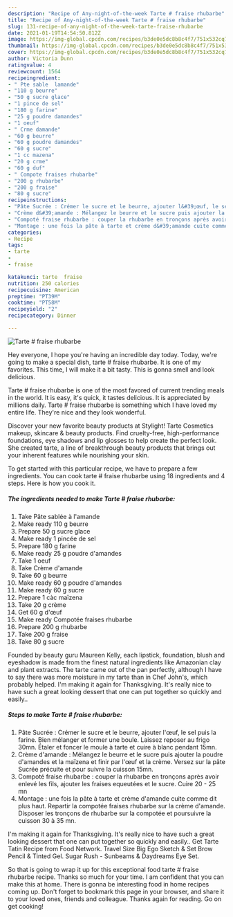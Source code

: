 ```yaml
---
description: "Recipe of Any-night-of-the-week Tarte # fraise rhubarbe"
title: "Recipe of Any-night-of-the-week Tarte # fraise rhubarbe"
slug: 131-recipe-of-any-night-of-the-week-tarte-fraise-rhubarbe
date: 2021-01-19T14:54:50.812Z
image: https://img-global.cpcdn.com/recipes/b3de0e5dc8b8c4f7/751x532cq70/tarte-fraise-rhubarbe-photo-principale-de-la-recette.jpg
thumbnail: https://img-global.cpcdn.com/recipes/b3de0e5dc8b8c4f7/751x532cq70/tarte-fraise-rhubarbe-photo-principale-de-la-recette.jpg
cover: https://img-global.cpcdn.com/recipes/b3de0e5dc8b8c4f7/751x532cq70/tarte-fraise-rhubarbe-photo-principale-de-la-recette.jpg
author: Victoria Dunn
ratingvalue: 4
reviewcount: 1564
recipeingredient:
- " Pte sable  lamande"
- "110 g beurre"
- "50 g sucre glace"
- "1 pince de sel"
- "180 g farine"
- "25 g poudre damandes"
- "1 oeuf"
- " Crme damande"
- "60 g beurre"
- "60 g poudre damandes"
- "60 g sucre"
- "1 cc mazena"
- "20 g crme"
- "60 g duf"
- " Compote fraises rhubarbe"
- "200 g rhubarbe"
- "200 g fraise"
- "80 g sucre"
recipeinstructions:
- "Pâte Sucrée : Crémer le sucre et le beurre, ajouter l&#39;œuf, le sel puis la farine. Bien mélanger et former une boule. Laissez reposer au frigo 30mn. Étaler et foncer le moule à tarte et cuire à blanc pendant 15mn."
- "Crème d&#39;amande : Mélangez le beurre et le sucre puis ajouter la poudre d&#39;amandes et la maïzena et finir par l&#39;œuf et la crème. Versez sur la pâte Sucrée précuite et pour suivre la cuisson 15mn."
- "Compoté fraise rhubarbe : couper la rhubarbe en tronçons après avoir enlevé les fils, ajouter les fraises equeutées et le sucre. Cuire 20 - 25 mn"
- "Montage : une fois la pâte à tarte et crème d&#39;amande cuite comme dit plus haut. Repartir la compotée fraises rhubarbe sur la crème d&#39;amande. Disposer les tronçons de rhubarbe sur la compotée et poursuivre la cuisson 30 à 35 mn."
categories:
- Recipe
tags:
- tarte
- 
- fraise

katakunci: tarte  fraise 
nutrition: 250 calories
recipecuisine: American
preptime: "PT39M"
cooktime: "PT58M"
recipeyield: "2"
recipecategory: Dinner

---
```



![Tarte # fraise rhubarbe](https://img-global.cpcdn.com/recipes/b3de0e5dc8b8c4f7/751x532cq70/tarte-fraise-rhubarbe-photo-principale-de-la-recette.jpg)

Hey everyone, I hope you're having an incredible day today. Today, we're going to make a special dish, tarte # fraise rhubarbe. It is one of my favorites. This time, I will make it a bit tasty. This is gonna smell and look delicious.

Tarte # fraise rhubarbe is one of the most favored of current trending meals in the world. It is easy, it's quick, it tastes delicious. It is appreciated by millions daily. Tarte # fraise rhubarbe is something which I have loved my entire life. They're nice and they look wonderful.

Discover your new favorite beauty products at Stylight! Tarte Cosmetics makeup, skincare &amp; beauty products. Find cruelty-free, high-performance foundations, eye shadows and lip glosses to help create the perfect look. She created tarte, a line of breakthrough beauty products that brings out your inherent features while nourishing your skin.


To get started with this particular recipe, we have to prepare a few ingredients. You can cook tarte # fraise rhubarbe using 18 ingredients and 4 steps. Here is how you cook it.

<!--inarticleads1-->

##### The ingredients needed to make Tarte # fraise rhubarbe:

1. Take  Pâte sablée à l&#39;amande
1. Make ready 110 g beurre
1. Prepare 50 g sucre glace
1. Make ready 1 pincée de sel
1. Prepare 180 g farine
1. Make ready 25 g poudre d&#39;amandes
1. Take 1 oeuf
1. Take  Crème d&#39;amande
1. Take 60 g beurre
1. Make ready 60 g poudre d&#39;amandes
1. Make ready 60 g sucre
1. Prepare 1 càc maïzena
1. Take 20 g crème
1. Get 60 g d&#39;œuf
1. Make ready  Compotée fraises rhubarbe
1. Prepare 200 g rhubarbe
1. Take 200 g fraise
1. Take 80 g sucre


Founded by beauty guru Maureen Kelly, each lipstick, foundation, blush and eyeshadow is made from the finest natural ingredients like Amazonian clay and plant extracts. The tarte came out of the pan perfectly, although I have to say there was more moisture in my tarte than in Chef John&#39;s, which probably helped. I&#39;m making it again for Thanksgiving. It&#39;s really nice to have such a great looking dessert that one can put together so quickly and easily.. 

<!--inarticleads2-->

##### Steps to make Tarte # fraise rhubarbe:

1. Pâte Sucrée : Crémer le sucre et le beurre, ajouter l&#39;œuf, le sel puis la farine. Bien mélanger et former une boule. Laissez reposer au frigo 30mn. Étaler et foncer le moule à tarte et cuire à blanc pendant 15mn.
1. Crème d&#39;amande : Mélangez le beurre et le sucre puis ajouter la poudre d&#39;amandes et la maïzena et finir par l&#39;œuf et la crème. Versez sur la pâte Sucrée précuite et pour suivre la cuisson 15mn.
1. Compoté fraise rhubarbe : couper la rhubarbe en tronçons après avoir enlevé les fils, ajouter les fraises equeutées et le sucre. Cuire 20 - 25 mn
1. Montage : une fois la pâte à tarte et crème d&#39;amande cuite comme dit plus haut. Repartir la compotée fraises rhubarbe sur la crème d&#39;amande. Disposer les tronçons de rhubarbe sur la compotée et poursuivre la cuisson 30 à 35 mn.


I&#39;m making it again for Thanksgiving. It&#39;s really nice to have such a great looking dessert that one can put together so quickly and easily.. Get Tarte Tatin Recipe from Food Network. Travel Size Big Ego Sketch &amp; Set Brow Pencil &amp; Tinted Gel. Sugar Rush - Sunbeams &amp; Daydreams Eye Set. 

So that is going to wrap it up for this exceptional food tarte # fraise rhubarbe recipe. Thanks so much for your time. I am confident that you can make this at home. There is gonna be interesting food in home recipes coming up. Don't forget to bookmark this page in your browser, and share it to your loved ones, friends and colleague. Thanks again for reading. Go on get cooking!

